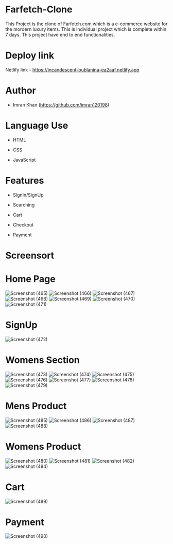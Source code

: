 # Farfetch-Clone

This Project is the clone of Farfetch.com which is a e-commerce website for the mordern luxury items. This is individual project which is complete within 7 days. This project have end to end functionalities.

# Deploy link

Netlify link -  https://incandescent-bublanina-ea2aaf.netlify.app


# Author

* Imran Khan  (https://github.com/imran120198)

# Language Use

* HTML

* CSS

* JavaScript

# Features

* SignIn/SignUp

* Searching

* Cart

* Checkout

* Payment

# Screensort

# Home Page 

![Screenshot (465)](https://user-images.githubusercontent.com/99397606/167252184-32ed3441-3659-477c-bdd5-0a8f0287ebf5.png)
![Screenshot (466)](https://user-images.githubusercontent.com/99397606/167252193-846e83d3-c40f-4307-acb0-cd3b4c833b4d.png)
![Screenshot (467)](https://user-images.githubusercontent.com/99397606/167252199-bd23c383-b64b-4689-abc7-c624e0338792.png)
![Screenshot (468)](https://user-images.githubusercontent.com/99397606/167252219-0d70d2b3-f171-4f09-9d05-69d4273e6e85.png)
![Screenshot (469)](https://user-images.githubusercontent.com/99397606/167252226-fad61a51-cd0f-4f0d-b533-e76ca941ac50.png)
![Screenshot (470)](https://user-images.githubusercontent.com/99397606/167252230-9b4e59db-98ee-46fd-b7d0-3de5fea0f3a0.png)
![Screenshot (471)](https://user-images.githubusercontent.com/99397606/167252238-765d0405-b18b-48ea-ba1c-7ddc545f3534.png)

# SignUp

![Screenshot (472)](https://user-images.githubusercontent.com/99397606/167252264-5723dec4-0712-40a2-8cdc-4731eabdbdaf.png)

# Womens Section

![Screenshot (473)](https://user-images.githubusercontent.com/99397606/167252281-44dce319-5141-4e9c-99af-e9c29618713d.png)
![Screenshot (474)](https://user-images.githubusercontent.com/99397606/167252284-5165c45a-dc64-460b-8b97-6acdf05fef09.png)
![Screenshot (475)](https://user-images.githubusercontent.com/99397606/167252288-f1f7ae3e-3c4d-4386-9468-dd7e73698a14.png)
![Screenshot (476)](https://user-images.githubusercontent.com/99397606/167252295-5c1a5d96-f391-4e14-8262-1de7b35bbf7e.png)
![Screenshot (477)](https://user-images.githubusercontent.com/99397606/167252298-c9b57c15-b41f-44d4-9f5d-ebc5925d8599.png)
![Screenshot (478)](https://user-images.githubusercontent.com/99397606/167252306-c8866430-5a21-4c6b-bc6b-f27a7d0f2d70.png)
![Screenshot (479)](https://user-images.githubusercontent.com/99397606/167252308-8d7de652-d439-4fd8-b213-52a146745fec.png)

# Mens Product

![Screenshot (485)](https://user-images.githubusercontent.com/99397606/167252322-9feb6b29-c304-45fc-95d1-dff83fb02aac.png)
![Screenshot (486)](https://user-images.githubusercontent.com/99397606/167252329-2804232a-1c88-46a9-b434-000f08afe7e6.png)
![Screenshot (487)](https://user-images.githubusercontent.com/99397606/167252335-f167f071-76b3-4085-adb7-bd07bcebcf63.png)
![Screenshot (488)](https://user-images.githubusercontent.com/99397606/167252338-77ecf794-6ade-4df5-a10a-c03c2f671d0a.png)

# Womens Product

![Screenshot (480)](https://user-images.githubusercontent.com/99397606/167252364-bcc9352c-8fb3-4556-a947-6f628e041e44.png)
![Screenshot (481)](https://user-images.githubusercontent.com/99397606/167252369-36d65691-663d-402e-9612-0ffa69e139a4.png)
![Screenshot (482)](https://user-images.githubusercontent.com/99397606/167252372-554bf854-afdc-451a-91ad-f5e7b3a7647a.png)
![Screenshot (484)](https://user-images.githubusercontent.com/99397606/167252350-66609524-cfae-4d46-8139-d93b6573c17b.png)

# Cart

![Screenshot (489)](https://user-images.githubusercontent.com/99397606/167252387-0a12ce7e-fa41-4bbc-b002-50d3dbe221c9.png)

# Payment

![Screenshot (490)](https://user-images.githubusercontent.com/99397606/167252397-89712d5d-6035-416d-8800-d5bb26b46c3c.png)


